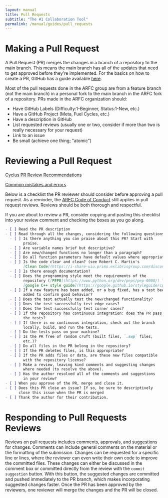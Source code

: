 ```yaml
---
layout: manual
title: Pull Requests
subtitle: "The #1 Collaboration Tool"
permalink: /manual/guides/pull_requests
---
```


# Making a Pull Request

A Pull Request (PR) merges the changes in a branch of a repository
to the main branch. This means the main branch has all of the updates
that need to get approved before they're implemented.
For the basics on how to create a PR, GitHub has a guide available
[here](https://help.github.com/en/github/collaborating-with-issues-and-pull-requests/creating-a-pull-request).

Most of the pull requests done in the ARFC group are from a feature branch 
(not the main branch)
in a personal fork to the main branch in the ARFC fork of a repository. 
PRs made in the ARFC organization should:

- Have GitHub Labels (Difficulty:1-Beginner, Status:1-New, etc.)
- Have a GitHub Project (Meta, Fuel Cycles, etc.)
- Have a description in GitHub
- List requested reviews (usually one or two, consider if more than
  two is really necessary for your request)
- Link to an issue
- Be small (achieve one thing; "atomic")


# Reviewing a Pull Request

 [Cyclus PR Review Recommendations](https://fuelcycle.org/kernel/pr_review.html)

 [Common mistakes and errors](https://blog.scottnonnenberg.com/top-ten-pull-request-review-mistakes/)

Below is a checklist the PR reviewer should
consider before approving a pull request. As a reminder, the
[ARFC Code of Conduct](http://arfc.github.io/manual/coc) still applies
in pull request reviews. Reviews should be both thorough and
respectful.

If you are about to review a PR, consider copying and pasting
this checklist into your review comment and checking the boxes
as you go along.

```markdown
- [ ] Read the PR description
- [ ] Read through all the changes, considering the following questions.
  - [ ] Is there anything you can praise about this PR? Start with
        praise.
  - [ ] Are variable names brief but descriptive?
  - [ ] Are new/changed functions no longer than a paragraph?
  - [ ] Do all function parameters have default values where appropriate?
  - [ ] Is the code clear and clean? (see Robert C. Martin's
        [Clean Code](https://i-share-uiu.primo.exlibrisgroup.com/discovery/fulldisplay?docid=alma99944155312205899&context=L&vid=01CARLI_UIU:CARLI_UIU&tab=LibraryCatalog&lang=en))
  - [ ] Is there enough documentation?
  - [ ] Does the programming style meet the requirements of the
        repository ([PEP8](https://www.python.org/dev/peps/pep-0008/) for python,
        [google C++ style guide](https://google.github.io/styleguide/cppguide.html), etc.)
  - [ ] If a new feature has been added, or a bug fixed, has a test been
        added to confirm good behavior?
  - [ ] Does the test actually test the new/changed functionality?
  - [ ] Does the test successfully test edge cases?
  - [ ] Does the test successfully test corner cases?
  - [ ] If the repository has continuous integration: does the PR pass
        the tests?
  - [ ] If there is no continuous integration, check out the branch
        locally, build, and run the tests.
  - [ ] Do the tests pass on your machine?
  - [ ] Is the PR free of random cruft (built files, `.swp` files,
        etc.)?
  - [ ] Do all files in the PR belong in the repository?
  - [ ] If the PR deletes files, is this appropriate?
  - [ ] If the PR adds files or data, are these new files compatible
        with the repository license?
  - [ ] Make a review, leaving kind comments and suggesting changes
        where needed (to resolve the above).
  - [ ] Has the author resolved all of the comments and suggestions
        in your review?
- [ ] When you approve of the PR, merge and close it.
- [ ] Does this PR close an issue? If so, be sure to descriptively
      close this issue when the PR is merged
- [ ] Thank the author for their contribution.
```

# Responding to Pull Requests Reviews

Reviews on pull requests includes comments, approvals, and
suggestions for changes. Comments can include general comments on the
material or the formatting of the submission. Changes can be
requested for a specific line or lines, where the reviewer can even write
their own code to improve the committed files. These changes can
either be discussed in the comment box or committed directly from the
review with the `commit suggestion` button. With this button, the
suggested changes are committed and pushed immediately
to the PR branch, which makes
incorporating suggested changes faster. Once the PR has been approved
by the reviewers, one reviewer will merge the changes and the PR will
be closed.

